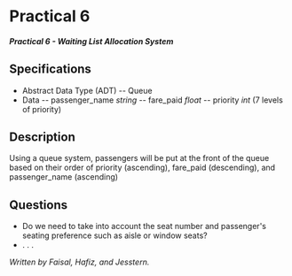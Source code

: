 # Practical 6
#### *Practical 6 - Waiting List Allocation System*

## Specifications
- Abstract Data Type (ADT)
-- Queue
- Data
-- passenger_name *string*
-- fare_paid *float*
-- priority *int* (7 levels of priority)

## Description
Using a queue system, passengers will be put at the front of the queue based on their order of priority (ascending), fare_paid (descending), and passenger_name (ascending)

## Questions
- Do we need to take into account the seat number and passenger's seating preference such as aisle or window seats?
- . . . 

*Written by Faisal, Hafiz, and Jesstern.*